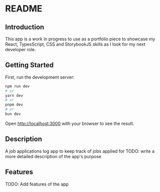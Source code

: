 # README

## Introduction

This app is a work in progress to use as a portfolio piece to showcase my React, TypesScript, CSS and StorybookJS skills as I look for my next developer role.

## Getting Started

First, run the development server:

```bash
npm run dev
# or
yarn dev
# or
pnpm dev
# or
bun dev
```

Open [http://localhost:3000](http://localhost:3000) with your browser to see the result.

## Description

A job applications log app to keep track of jobs applied for
TODO: write a more detailed description of the app's purpose

## Features

TODO: Add features of the app
